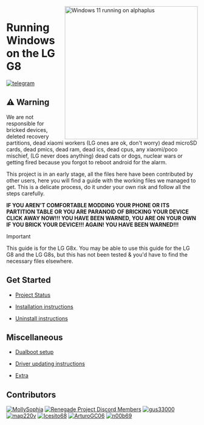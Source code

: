 <img align="right" src="https://github.com/n00b69/woa-alphaplus/alphaplus.png" width="350" alt="Windows 11 running on alphaplus">

# Running Windows on the LG G8
[![telegram](https://img.shields.io/badge/chat-telegram-brightgreen.svg?logo=telegram&style=flat-square)](https://t.me/winong8x)

## ⚠️ Warning
We are not responsible for bricked devices, deleted recovery partitions, dead xiaomi workers (LG ones are ok, don't worry) dead microSD cards, dead pmics, dead ram, dead ics, dead cpus, any xiaomi/poco mischief, (LG never does anything) dead cats or dogs, nuclear wars or getting fired because you forgot to reboot android for the alarm.

This project is in an early stage, all the files here have been contributed by other users, here you will find a guide with the working files we managed to get. This is a delicate process, do it under your own risk and follow all the steps carefully.

**IF YOU AREN'T COMFORTABLE MODDING YOUR PHONE OR ITS PARTITION TABLE OR YOU ARE PARANOID OF BRICKING YOUR DEVICE CLICK AWAY NOW!!! YOU HAVE BEEN WARNED, YOU ARE ON YOUR OWN IF YOU BRICK YOUR DEVICE!!! AGAIN! YOU HAVE BEEN WARNED!!!**

> [!Important]
> This guide is for the LG G8x. You may be able to use this guide for the LG G8 and the LG G8s, but this has not been tested & you'd have to find the necessary files elsewhere.

## Get Started
- [Project Status](guide/status.md)
 
- [Installation instructions](guide/1-partition.md)

- [Uninstall instructions](guide/uninstall.md)


## Miscellaneous
- [Dualboot setup](/guide/dualboot.md)

- [Driver updating instructions](guide/update.md)

- [Extra](guide/extra.md)

## Contributors
[<img alt="MollySophia" src="https://images.weserv.nl/?url=https://avatars.githubusercontent.com/u/20746884?v=4&w=45&fit=cover&mask=circle&maxage=7d" />](https://github.com/MollySophia)
[<img alt="Renegade Project Discord Members" src="https://images.weserv.nl/?url=https://cdn.discordapp.com/icons/736563593058713690/68f67bfddf4390b11effc99917b16338.webp?size=256&w=45&fit=cover&mask=circle&maxage=7d" />](https://discord.gg/XXBWfag)
[<img alt="gus33000" src="https://images.weserv.nl/?url=https://avatars.githubusercontent.com/u/3755345?v=4&w=45&fit=cover&mask=circle&maxage=7d" />](https://github.com/gus33000)
[<img alt="map220v" src="https://images.weserv.nl/?url=https://avatars.githubusercontent.com/u/14368485?v=4&w=45&fit=cover&mask=circle&maxage=7d" />](https://github.com/map220v)
[<img alt="Icesito68" src="https://images.weserv.nl/?url=https://avatars.githubusercontent.com/u/113939920?v=4&w=45&fit=cover&mask=circle&maxage=7d" />](https://github.com/Icesito68)
[<img alt="ArturoGC06" src="https://images.weserv.nl/?url=https://avatars.githubusercontent.com/u/76574534?v=4&w=45&fit=cover&mask=circle&maxage=7d" />](https://github.com/ArturoGC06)
[<img alt="n00b69" src="https://images.weserv.nl/?url=https://avatars.githubusercontent.com/u/83274506?v=4&w=45&fit=cover&mask=circle&maxage=7d" />](https://github.com/n00b69)








